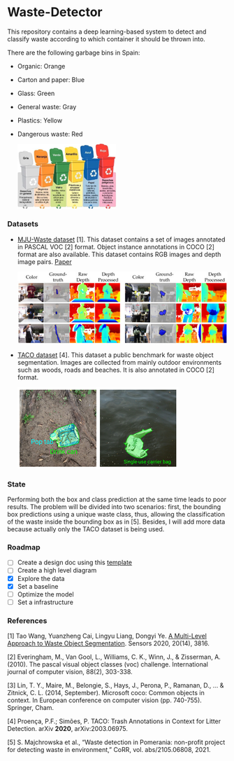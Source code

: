 # Waste-Detector
This repository contains a deep learning-based system to detect and classify waste according to which container it should be thrown into. 

There are the following garbage bins in Spain:

- Organic: Orange

- Carton and paper: Blue

- Glass: Green

- General waste: Gray

- Plastics: Yellow

- Dangerous waste: Red

  <img src="docs/colores-del-reciclaje.webp" alt="MJU-dataset" style="zoom:30%;" />

### Datasets

- [MJU-Waste dataset](https://github.com/realwecan/mju-waste) [1]. This dataset contains a set of images annotated in PASCAL VOC [2] format. Object instance annotations in COCO [2] format are also available. This dataset contains RGB images and depth image pairs. [Paper](https://www.mdpi.com/1424-8220/20/14/3816/htm)

  

  ![MJU-dataset](docs/MJU-dataset.jpg)

  

- [TACO dataset](http://tacodataset.org/) [4]. This dataset a public benchmark for waste object segmentation. Images are collected from mainly outdoor environments such as woods, roads and beaches. It is also annotated in COCO [2] format.

  ![MJU-dataset](docs/taco-dataset.png)
  
### State
Performing both the box and class prediction at the same time leads to poor results. The problem will be divided into two scenarios: first, the bounding box predictions using a unique waste class, thus, allowing the classification of the waste inside the bounding box as in [5].
Besides, I will add more data because actually only the TACO dataset is being used.

### Roadmap

- [ ] Create a design doc using this [template](https://github.com/eugeneyan/ml-design-docs)
- [ ] Create a high level diagram
- [x] Explore the data
- [x] Set a baseline
- [ ] Optimize the model
- [ ] Set a infrastructure 

### References

[1] Tao Wang, Yuanzheng Cai, Lingyu Liang, Dongyi Ye. [A Multi-Level Approach to Waste Object Segmentation](https://doi.org/10.3390/s20143816). Sensors 2020, 20(14), 3816.

[2] Everingham, M., Van Gool, L., Williams, C. K., Winn, J., &  Zisserman, A. (2010). The pascal visual object classes (voc) challenge.  International journal of computer vision, 88(2), 303-338.

[3] Lin, T. Y., Maire, M., Belongie, S., Hays, J., Perona, P., Ramanan,  D., ... & Zitnick, C. L. (2014, September). Microsoft coco: Common  objects in context. In European conference on computer vision (pp.  740-755). Springer, Cham.

[4] Proença, P.F.; Simões, P. TACO: Trash Annotations in Context for Litter Detection. arXiv **2020**, arXiv:2003.06975.

[5] S. Majchrowska et al., “Waste detection in Pomerania: non-profit project for detecting waste in environment,” CoRR, vol. abs/2105.06808, 2021.
